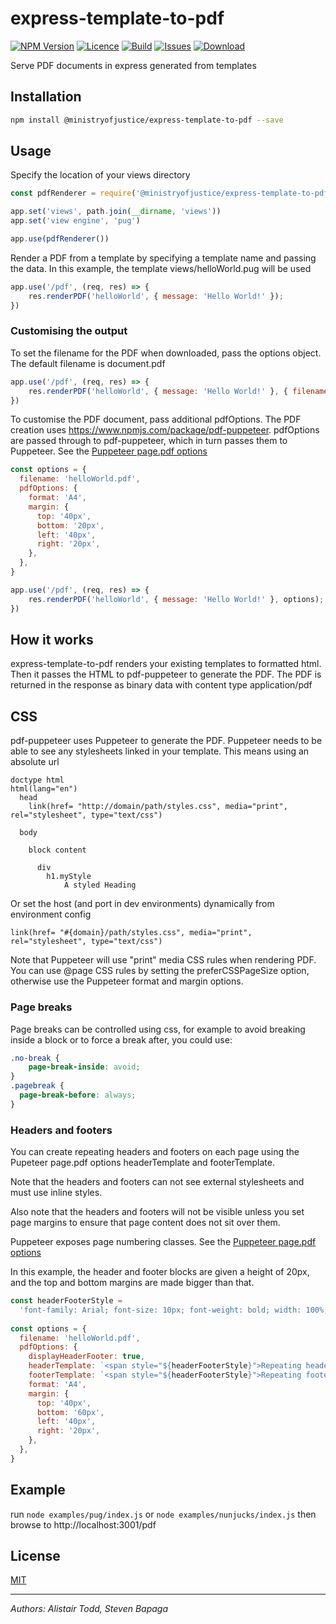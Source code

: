 # express-template-to-pdf

[![NPM Version][npm-image]][npm-url]
[![Licence][licence-image]][npm-url]
[![Build][build-image]][build-url]
[![Issues][issues-image]][issues-url]
[![Download][download-image]][npm-url]



Serve PDF documents in express generated from templates

## Installation
```bash
npm install @ministryofjustice/express-template-to-pdf --save
```

## Usage
Specify the location of your views directory
```javascript
const pdfRenderer = require('@ministryofjustice/express-template-to-pdf')

app.set('views', path.join(__dirname, 'views'))
app.set('view engine', 'pug')

app.use(pdfRenderer())
```

Render a PDF from a template by specifying a template name and passing the data. In this example, the template views/helloWorld.pug will be used

```javascript
app.use('/pdf', (req, res) => {
    res.renderPDF('helloWorld', { message: 'Hello World!' });
})
```


### Customising the output
To set the filename for the PDF when downloaded, pass the options object. The default filename is document.pdf

```javascript
app.use('/pdf', (req, res) => {
    res.renderPDF('helloWorld', { message: 'Hello World!' }, { filename: 'helloWorld.pdf' });
})
```

To customise the PDF document, pass additional pdfOptions. The PDF creation uses https://www.npmjs.com/package/pdf-puppeteer.
pdfOptions are passed through to pdf-puppeteer, which in turn passes them to Puppeteer. See the [Puppeteer page.pdf options](https://github.com/GoogleChrome/puppeteer/blob/master/docs/api.md#pagepdfoptions)

```javascript
const options = {
  filename: 'helloWorld.pdf',
  pdfOptions: {
    format: 'A4',
    margin: {
      top: '40px',
      bottom: '20px',
      left: '40px',
      right: '20px',
    },
  },
}

app.use('/pdf', (req, res) => {
    res.renderPDF('helloWorld', { message: 'Hello World!' }, options);
})

```
## How it works
express-template-to-pdf renders your existing templates to formatted html. Then it passes the HTML to pdf-puppeteer to generate the PDF.
The PDF is returned in the response as binary data with content type application/pdf

## CSS
pdf-puppeteer uses Puppeteer to generate the PDF. Puppeteer needs to be able to see any stylesheets linked in your template.
This means using an absolute url

```jade
doctype html
html(lang="en")
  head
    link(href= "http://domain/path/styles.css", media="print", rel="stylesheet", type="text/css")

  body

    block content

      div
        h1.myStyle
            A styled Heading
```

Or set the host (and port in dev environments) dynamically from environment config

```jade
link(href= "#{domain}/path/styles.css", media="print", rel="stylesheet", type="text/css")
```

Note that Puppeteer will use "print" media CSS rules when rendering PDF.
You can use @page CSS rules by setting the preferCSSPageSize option, otherwise use the Puppeteer format and margin options.

### Page breaks
Page breaks can be controlled using css, for example to avoid breaking inside a block or to force a break after, you could use:

```css
.no-break {
    page-break-inside: avoid;
}
.pagebreak {
  page-break-before: always;
}
```

### Headers and footers
You can create repeating headers and footers on each page using the Pupeteer page.pdf options headerTemplate and footerTemplate.

Note that the headers and footers can not see external stylesheets and must use inline styles.

Also note that the headers and footers will not be visible unless you set page margins to ensure that page content does not sit over them.

Puppeteer exposes page numbering classes. See the [Puppeteer page.pdf options](https://github.com/GoogleChrome/puppeteer/blob/master/docs/api.md#pagepdfoptions)

In this example, the header and footer blocks are given a height of 20px, and the top and bottom margins are made bigger than that.

```javascript
const headerFooterStyle =
  'font-family: Arial; font-size: 10px; font-weight: bold; width: 100%; height: 20px; text-align: center;'
  
const options = {
  filename: 'helloWorld.pdf',
  pdfOptions: {
    displayHeaderFooter: true,
    headerTemplate: `<span style="${headerFooterStyle}">Repeating header on every page</span>`,
    footerTemplate: `<span style="${headerFooterStyle}">Repeating footer on page <span class="pageNumber"></span> of <span class="totalPages"></span></span>`,      
    format: 'A4',
    margin: {
      top: '40px',
      bottom: '60px',
      left: '40px',
      right: '20px',
    },
  },
}
```


## Example
run `node examples/pug/index.js` or ``node examples/nunjucks/index.js`` then browse to http://localhost:3001/pdf


## License

  [MIT](LICENSE)
  
---

_Authors: Alistair Todd, Steven Bapaga_

[npm-image]: https://img.shields.io/npm/v/@ministryofjustice/express-template-to-pdf.svg
[npm-url]: https://www.npmjs.com/package/@ministryofjustice/express-template-to-pdf
[licence-image]: https://img.shields.io/npm/l/@ministryofjustice/express-template-to-pdf.svg
[build-image]: https://img.shields.io/circleci/build/github/ministryofjustice/express-template-to-pdf.svg?token=28e722a92c0624929ca5456f9944c716f0c29ad1
[build-url]: https://circleci.com/gh/ministryofjustice/express-template-to-pdf
[issues-image]: https://img.shields.io/github/issues/ministryofjustice/express-template-to-pdf.svg
[issues-url]: https://github.com/ministryofjustice/express-template-to-pdf/issues
[download-image]: https://img.shields.io/npm/dm/@ministryofjustice/express-template-to-pdf.svg
